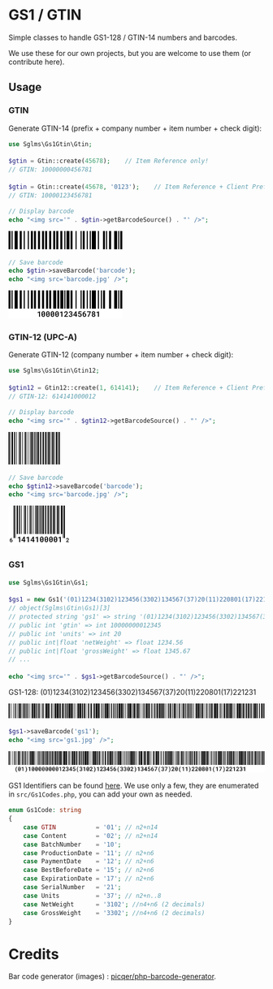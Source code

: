 # GS1 / GTIN

Simple classes to handle GS1-128 / GTIN-14 numbers and barcodes.

We use these for our own projects, but you are welcome to use them (or contribute here).

## Usage

### GTIN

Generate GTIN-14 (prefix + company number + item number + check digit):

```php
use Sglms\Gs1Gtin\Gtin;

$gtin = Gtin::create(45678);    // Item Reference only!
// GTIN: 10000000456781

$gtin = Gtin::create(45678, '0123');    // Item Reference + Client Prefix
// GTIN: 10000123456781
```

```php
// Display barcode
echo "<img src='" . $gtin->getBarcodeSource() . "' />";
```

![barcode](resources/gtin.png "Generated barcode")

```php
// Save barcode
echo $gtin->saveBarcode('barcode');
echo "<img src='barcode.jpg' />";
```

![barcode](resources/gtin.jpg "Generated barcode")

### GTIN-12 (UPC-A)

Generate GTIN-12 (company number + item number + check digit):

```php
use Sglms\Gs1Gtin\Gtin12;

$gtin12 = Gtin12::create(1, 614141);    // Item Reference + Client Prefix
// GTIN-12: 614141000012
```

```php
// Display barcode
echo "<img src='" . $gtin12->getBarcodeSource() . "' />";
```

![barcode](resources/gtin12.png "Generated barcode")

```php
// Save barcode
echo $gtin12->saveBarcode('barcode');
echo "<img src='barcode.jpg' />";
```

![barcode](resources/gtin12.jpg "Generated barcode")


### GS1

```php
use Sglms\Gs1Gtin\Gs1;

$gs1 = new Gs1('(01)1234(3102)123456(3302)134567(37)20(11)220801(17)221231');
// object(Sglms\Gtin\Gs1)[3]
// protected string 'gs1' => string '(01)1234(3102)123456(3302)134567(37)20(11)220801' (length=48)
// public int 'gtin' => int 10000000012345
// public int 'units' => int 20
// public int|float 'netWeight' => float 1234.56
// public int|float 'grossWeight' => float 1345.67
// ...

echo "<img src='" . $gs1->getBarcodeSource() . "' />";
```

GS1-128: (01)1234(3102)123456(3302)134567(37)20(11)220801(17)221231

![barcode](resources/gs1.png "Generated barcode")

```php
$gs1->saveBarcode('gs1');
echo "<img src='gs1.jpg' />";
```

![barcode](resources/gs1.jpg "Generated barcode")

GS1 Identifiers can be found [here](https://www.databar-barcode.info/application-identifiers/). We use only a few, they are enumerated in `src/Gs1Codes.php`, you can add your own as needed.

```php
enum Gs1Code: string
{
    case GTIN           = '01'; // n2+n14
    case Content        = '02'; // n2+n14
    case BatchNumber    = '10';
    case ProductionDate = '11'; // n2+n6
    case PaymentDate    = '12'; // n2+n6
    case BestBeforeDate = '15'; // n2+n6
    case ExpirationDate = '17'; // n2+n6
    case SerialNumber   = '21';
    case Units          = '37'; // n2+n..8
    case NetWeight      = '3102'; //n4+n6 (2 decimals)
    case GrossWeight    = '3302'; //n4+n6 (2 decimals)
}
```

# Credits
Bar code generator (images) : [picqer/php-barcode-generator](https://github.com/picqer/php-barcode-generator).